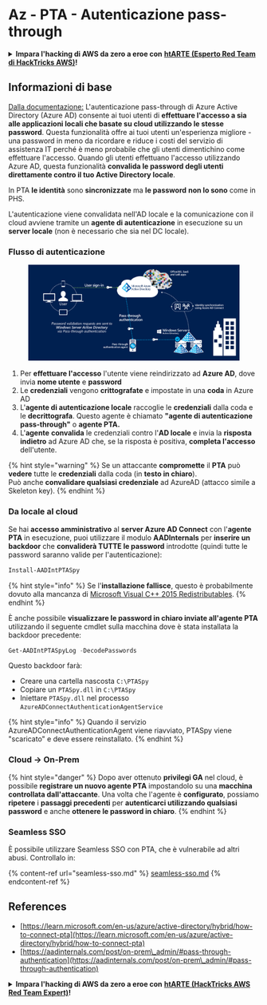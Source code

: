 # Az - PTA - Autenticazione pass-through

<details>

<summary><strong>Impara l'hacking di AWS da zero a eroe con</strong> <a href="https://training.hacktricks.xyz/courses/arte"><strong>htARTE (Esperto Red Team di HackTricks AWS)</strong></a><strong>!</strong></summary>

Altri modi per supportare HackTricks:

* Se desideri vedere la tua **azienda pubblicizzata in HackTricks** o **scaricare HackTricks in PDF** Controlla i [**PIANI DI ABBONAMENTO**](https://github.com/sponsors/carlospolop)!
* Ottieni il [**merchandising ufficiale di PEASS & HackTricks**](https://peass.creator-spring.com)
* Scopri [**La Famiglia PEASS**](https://opensea.io/collection/the-peass-family), la nostra collezione di [**NFT esclusivi**](https://opensea.io/collection/the-peass-family)
* **Unisciti al** 💬 [**Gruppo Discord**](https://discord.gg/hRep4RUj7f) o al [**gruppo telegram**](https://t.me/peass) o **seguici** su **Twitter** 🐦 [**@hacktricks\_live**](https://twitter.com/hacktricks\_live)**.**
* **Condividi i tuoi trucchi di hacking inviando PR a** [**HackTricks**](https://github.com/carlospolop/hacktricks) e [**HackTricks Cloud**](https://github.com/carlospolop/hacktricks-cloud) github repos.

</details>

## Informazioni di base

[Dalla documentazione:](https://learn.microsoft.com/en-us/entra/identity/hybrid/connect/how-to-connect-pta) L'autenticazione pass-through di Azure Active Directory (Azure AD) consente ai tuoi utenti di **effettuare l'accesso a sia alle applicazioni locali che basate su cloud utilizzando le stesse password**. Questa funzionalità offre ai tuoi utenti un'esperienza migliore - una password in meno da ricordare e riduce i costi del servizio di assistenza IT perché è meno probabile che gli utenti dimentichino come effettuare l'accesso. Quando gli utenti effettuano l'accesso utilizzando Azure AD, questa funzionalità **convalida le password degli utenti direttamente contro il tuo Active Directory locale**.

In PTA **le identità** sono **sincronizzate** ma **le password** **non lo sono** come in PHS.

L'autenticazione viene convalidata nell'AD locale e la comunicazione con il cloud avviene tramite un **agente di autenticazione** in esecuzione su un **server locale** (non è necessario che sia nel DC locale).

### Flusso di autenticazione

<figure><img src="../../../../.gitbook/assets/image (92).png" alt=""><figcaption></figcaption></figure>

1. Per **effettuare l'accesso** l'utente viene reindirizzato ad **Azure AD**, dove invia **nome utente** e **password**
2. Le **credenziali** vengono **crittografate** e impostate in una **coda** in Azure AD
3. L'**agente di autenticazione locale** raccoglie le **credenziali** dalla coda e le **decrittografa**. Questo agente è chiamato **"agente di autenticazione pass-through"** o **agente PTA.**
4. L'**agente** **convalida** le credenziali contro l'**AD locale** e invia la **risposta** **indietro** ad Azure AD che, se la risposta è positiva, **completa l'accesso** dell'utente.

{% hint style="warning" %}
Se un attaccante **compromette** il **PTA** può **vedere** tutte le **credenziali** dalla coda (in **testo in chiaro**).\
Può anche **convalidare qualsiasi credenziale** ad AzureAD (attacco simile a Skeleton key).
{% endhint %}

### Da locale al cloud

Se hai **accesso amministrativo** al **server Azure AD Connect** con l'**agente PTA** in esecuzione, puoi utilizzare il modulo **AADInternals** per **inserire un backdoor** che **convaliderà TUTTE le password** introdotte (quindi tutte le password saranno valide per l'autenticazione):
```powershell
Install-AADIntPTASpy
```
{% hint style="info" %}
Se l'**installazione fallisce**, questo è probabilmente dovuto alla mancanza di [Microsoft Visual C++ 2015 Redistributables](https://download.microsoft.com/download/6/A/A/6AA4EDFF-645B-48C5-81CC-ED5963AEAD48/vc_redist.x64.exe).
{% endhint %}

È anche possibile **visualizzare le password in chiaro inviate all'agente PTA** utilizzando il seguente cmdlet sulla macchina dove è stata installata la backdoor precedente:
```powershell
Get-AADIntPTASpyLog -DecodePasswords
```
Questo backdoor farà:

* Creare una cartella nascosta `C:\PTASpy`
* Copiare un `PTASpy.dll` in `C:\PTASpy`
* Iniettare `PTASpy.dll` nel processo `AzureADConnectAuthenticationAgentService`

{% hint style="info" %}
Quando il servizio AzureADConnectAuthenticationAgent viene riavviato, PTASpy viene "scaricato" e deve essere reinstallato.
{% endhint %}

### Cloud -> On-Prem

{% hint style="danger" %}
Dopo aver ottenuto **privilegi GA** nel cloud, è possibile **registrare un nuovo agente PTA** impostandolo su una **macchina controllata dall'attaccante**. Una volta che l'agente è **configurato**, possiamo **ripetere** i **passaggi precedenti** per **autenticarci utilizzando qualsiasi password** e anche **ottenere le password in chiaro**.
{% endhint %}

### Seamless SSO

È possibile utilizzare Seamless SSO con PTA, che è vulnerabile ad altri abusi. Controllalo in:

{% content-ref url="seamless-sso.md" %}
[seamless-sso.md](seamless-sso.md)
{% endcontent-ref %}

## References

* [https://learn.microsoft.com/en-us/azure/active-directory/hybrid/how-to-connect-pta](https://learn.microsoft.com/en-us/azure/active-directory/hybrid/how-to-connect-pta)
* [https://aadinternals.com/post/on-prem\_admin/#pass-through-authentication](https://aadinternals.com/post/on-prem\_admin/#pass-through-authentication)

<details>

<summary><strong>Impara l'hacking di AWS da zero a eroe con</strong> <a href="https://training.hacktricks.xyz/courses/arte"><strong>htARTE (HackTricks AWS Red Team Expert)</strong></a><strong>!</strong></summary>

Altri modi per supportare HackTricks:

* Se vuoi vedere la tua **azienda pubblicizzata in HackTricks** o **scaricare HackTricks in PDF** Controlla i [**PIANI DI ABBONAMENTO**](https://github.com/sponsors/carlospolop)!
* Ottieni il [**merchandising ufficiale PEASS & HackTricks**](https://peass.creator-spring.com)
* Scopri [**The PEASS Family**](https://opensea.io/collection/the-peass-family), la nostra collezione di esclusive [**NFT**](https://opensea.io/collection/the-peass-family)
* **Unisciti al** 💬 [**gruppo Discord**](https://discord.gg/hRep4RUj7f) o al [**gruppo telegram**](https://t.me/peass) o **seguici** su **Twitter** 🐦 [**@hacktricks\_live**](https://twitter.com/hacktricks\_live)**.**
* **Condividi i tuoi trucchi di hacking inviando PR ai** [**HackTricks**](https://github.com/carlospolop/hacktricks) e [**HackTricks Cloud**](https://github.com/carlospolop/hacktricks-cloud) repos di github.

</details>

